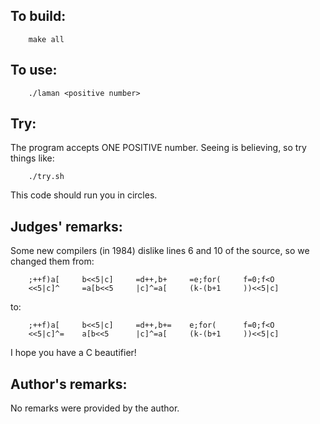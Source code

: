 ## To build:

``` <!---sh-->
    make all
```


## To use:

``` <!---sh-->
    ./laman <positive number>
```


## Try:

The program accepts ONE POSITIVE number.  Seeing is believing, so try things
like:

``` <!---sh-->
    ./try.sh
```

This code should run you in circles.


## Judges' remarks:

Some new compilers (in 1984) dislike lines 6 and 10 of the source, so we changed
them from:

``` <!---c-->
    ;++f)a[		b<<5|c]		=d++,b+		=e;for(		f=0;f<O
    <<5|c]^		=a[b<<5		|c]^=a[		(k-(b+1		))<<5|c]
```

to:

``` <!---c-->
    ;++f)a[		b<<5|c]		=d++,b+=	e;for(		f=0;f<O
    <<5|c]^=	a[b<<5		|c]^=a[		(k-(b+1		))<<5|c]
```

I hope you have a C beautifier!


## Author's remarks:

No remarks were provided by the author.


<!--

    Copyright © 1984-2024 by Landon Curt Noll. All Rights Reserved.

    You are free to share and adapt this file under the terms of this license:

	Creative Commons Attribution-ShareAlike 4.0 International (CC BY-SA 4.0)

    For more information, see:

	https://creativecommons.org/licenses/by-sa/4.0/

-->
